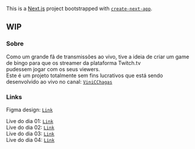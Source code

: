 This is a [Next.js](https://nextjs.org/) project bootstrapped with [`create-next-app`](https://github.com/vercel/next.js/tree/canary/packages/create-next-app).

## WIP

### Sobre
Como um grande fã de transmissões ao vivo, tive a ideia de criar um game de bingo para que os streamer da plataforma Twitch.tv 
<br> pudessem jogar com os seus viewers. 
<br> Este é um projeto totalmente sem fins lucrativos que está sendo desenvolvido ao vivo no canal: [`ViniCChagas`](https://twitch.tv/vinicchagas)

### Links
Figma design: [`Link`](https://www.figma.com/file/hE6fEfhOSl02pJ8tD61act/Bingo?node-id=0%3A1)

Live do dia 01: [`Link`](https://youtu.be/IiC0dCZqJRE) <br>
Live do dia 02: [`Link`](https://youtu.be/k8be-EvBYO0) <br>
Live do dia 03: [`Link`](https://youtu.be/4v42-85n200) <br>
Live do dia 04: [`Link`](https://youtu.be/NqZPqkCS8kI) <br>


